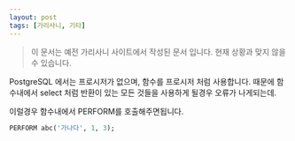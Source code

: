 ```yaml
---
layout: post
tags: [가리사니, 기타]
---
```


> 이 문서는 예전 가리사니 사이트에서 작성된 문서 입니다.
현재 상황과 맞지 않을 수 있습니다.


PostgreSQL 에서는 프로시저가 없으며, 함수를 프로시저 처럼 사용합니다.
때문에 함수내에서 select 처럼 반환이 있는 모든 것들을 사용하게 될경우 오류가 나게되는데.

이럴경우 함수내에서 PERFORM를 호출해주면됩니다.

``` sql
PERFORM abc('가나다', 1, 3);
```
